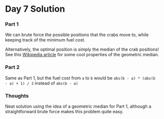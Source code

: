 # Day 7 Solution

### Part 1

We can brute force the possible positions that the crabs move to, while keeping track of the minimum fuel cost.

Alternatively, the optimal position is simply the median of the crab positions! See this [Wikipedia article](https://en.wikipedia.org/wiki/Geometric_median) for some cool properties of the geometric median.

### Part 2

Same as Part 1, but the fuel cost from `a` to `b` would be `abs(b - a) * (abs(b - a) + 1) / 2` instead of `abs(b - a)`

### Thoughts
Neat solution using the idea of a geometric median for Part 1, although a straightforward brute force makes this problem quite easy.